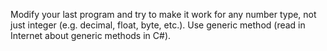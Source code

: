 Modify your last program and try to make it work for any number type, not just integer (e.g. decimal, float, byte, etc.). Use generic method (read in Internet about generic methods in C#).
